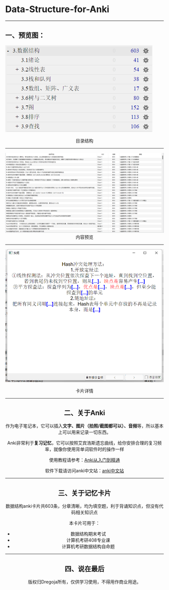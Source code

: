 # Data-Structure-for-Anki

---

## 一、预览图：

![](https://github.com/Dregoja/Data-Structure-for-Anki/blob/main/%E7%9B%AE%E5%BD%95%E7%BB%93%E6%9E%84.png?raw=true "目录结构")

<center>目录结构<center>

---

<img src="https://github.com/Dregoja/Data-Structure-for-Anki/blob/main/%E5%86%85%E5%AE%B9%E9%A2%84%E8%A7%88.png?raw=true"  />

<center>内容预览<center>

---

![](https://github.com/Dregoja/Data-Structure-for-Anki/blob/main/%E5%8D%A1%E7%89%87%E8%AF%A6%E6%83%85.png?raw=true)

<center>卡片详情<center>

---

## 二、关于Anki

作为电子笔记本，它可以插入**文字、图片（拍照/截图都可以）、音频**等，所以基本上可以用来记录一切东西。

Anki非常利于**复习记忆**，它可以按照艾宾浩斯遗忘曲线，给你安排合理的复习频率，就像你使用背单词软件时的操作一样

使用教程请参考：[Anki从入门到精通](https://www.bilibili.com/video/BV1xW411n7Rg?vd_source=dfd69885a0af2fe038e883afa436f81d)

软件下载请访问anki中文站：[anki中文站](http://www.ankichina.net/)

---

## 三、关于记忆卡片

数据结构anki卡片共603条，分章清晰，均为填空题，利于背诵知识点，但没有代码相关知识点

本卡片可用于：

- 数据结构期末考试
- 计算机考研408专业课
- 计算机考研数据结构自命题

---

## 四、说在最后

版权归Dregoja所有，仅供学习使用，不得用作商业用途。
